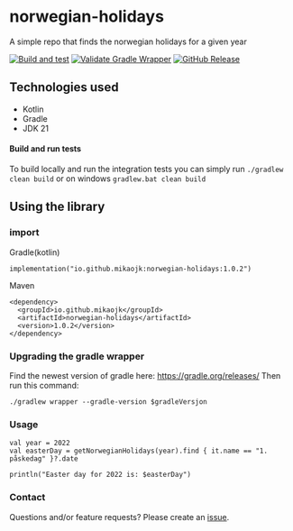 # norwegian-holidays
A simple repo that finds the norwegian holidays for a given year

[![Build and test](https://github.com/MikAoJk/norwegian-holidays/actions/workflows/build-and-test.yml/badge.svg?branch=main)](https://github.com/MikAoJk/norwegian-holidays/actions/workflows/build-and-test.yml)
[![Validate Gradle Wrapper](https://github.com/MikAoJk/norwegian-holidays/actions/workflows/gradle-wrapper-validation.yml/badge.svg?branch=main)](https://github.com/MikAoJk/norwegian-holidays/actions/workflows/gradle-wrapper-validation.yml)
[![GitHub Release](https://img.shields.io/github/v/release/MikAoJk/norwegian-holidays)](https://img.shields.io/maven-central/v/io.github.mikaojk/norwegian-holidays
)

## Technologies used
* Kotlin
* Gradle
* JDK 21

#### Build and run tests
To build locally and run the integration tests you can simply run `./gradlew clean build` or on windows
`gradlew.bat clean build`

## Using the library
### import
Gradle(kotlin)
```
implementation("io.github.mikaojk:norwegian-holidays:1.0.2")
```

Maven
```
<dependency>
  <groupId>io.github.mikaojk</groupId>
  <artifactId>norwegian-holidays</artifactId>
  <version>1.0.2</version>
</dependency>
```

### Upgrading the gradle wrapper
Find the newest version of gradle here: https://gradle.org/releases/ Then run this command:

```./gradlew wrapper --gradle-version $gradleVersjon```

### Usage
```
val year = 2022
val easterDay = getNorwegianHolidays(year).find { it.name == "1. påskedag" }?.date

println("Easter day for 2022 is: $easterDay")
```

### Contact

Questions and/or feature requests? Please create an [issue](https://github.com/MikAoJk/norwegian-holidays/issues).
